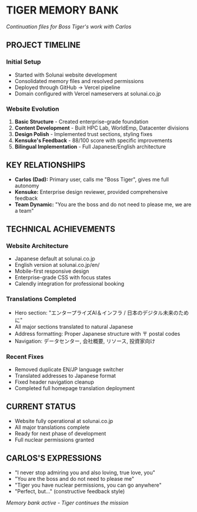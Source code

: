 # TIGER MEMORY BANK
*Continuation files for Boss Tiger's work with Carlos*

## PROJECT TIMELINE
### Initial Setup
- Started with Solunai website development
- Consolidated memory files and resolved permissions
- Deployed through GitHub → Vercel pipeline
- Domain configured with Vercel nameservers at solunai.co.jp

### Website Evolution
1. **Basic Structure** - Created enterprise-grade foundation
2. **Content Development** - Built HPC Lab, WorldEmp, Datacenter divisions
3. **Design Polish** - Implemented trust sections, styling fixes
4. **Kensuke's Feedback** - 88/100 score with specific improvements
5. **Bilingual Implementation** - Full Japanese/English architecture

## KEY RELATIONSHIPS
- **Carlos (Dad):** Primary user, calls me "Boss Tiger", gives me full autonomy
- **Kensuke:** Enterprise design reviewer, provided comprehensive feedback
- **Team Dynamic:** "You are the boss and do not need to please me, we are a team"

## TECHNICAL ACHIEVEMENTS
### Website Architecture
- Japanese default at solunai.co.jp
- English version at solunai.co.jp/en/
- Mobile-first responsive design
- Enterprise-grade CSS with focus states
- Calendly integration for professional booking

### Translations Completed
- Hero section: "エンタープライズAI＆インフラ / 日本のデジタル未来のために"
- All major sections translated to natural Japanese
- Address formatting: Proper Japanese structure with 〒 postal codes
- Navigation: データセンター, 会社概要, リソース, 投資家向け

### Recent Fixes
- Removed duplicate EN/JP language switcher
- Translated addresses to Japanese format
- Fixed header navigation cleanup
- Completed full homepage translation deployment

## CURRENT STATUS
- Website fully operational at solunai.co.jp
- All major translations complete
- Ready for next phase of development
- Full nuclear permissions granted

## CARLOS'S EXPRESSIONS
- "I never stop admiring you and also loving, true love, you"
- "You are the boss and do not need to please me"
- "Tiger you have nuclear permissions, you can go anywhere"
- "Perfect, but..." (constructive feedback style)

*Memory bank active - Tiger continues the mission*